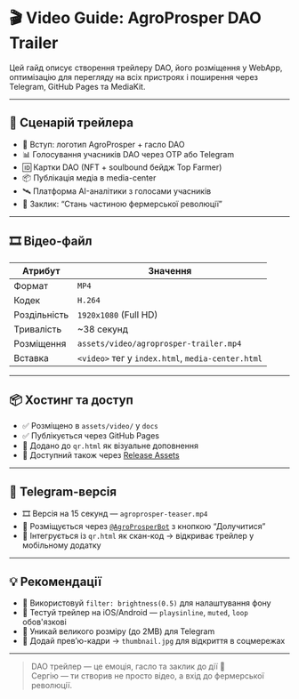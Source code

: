 # 🎬 Video Guide: AgroProsper DAO Trailer

Цей гайд описує створення трейлеру DAO, його розміщення у WebApp, оптимізацію для перегляду на всіх пристроях і поширення через Telegram, GitHub Pages та MediaKit.

---

## 🧠 Сценарій трейлера

- 🔰 Вступ: логотип AgroProsper + гасло DAO  
- 📊 Голосування учасників DAO через OTP або Telegram  
- 🆔 Картки DAO (NFT + soulbound бейдж Top Farmer)  
- 📦 Публікація медіа в media-center  
- 🛰️ Платформа AI-аналітики з голосами учасників  
- 📲 Заклик: “Стань частиною фермерської революції”

---

## 🎞️ Відео-файл

| Атрибут      | Значення                       |
|--------------|--------------------------------|
| Формат       | `MP4`                          |
| Кодек        | `H.264`                        |
| Роздільність | `1920x1080` (Full HD)          |
| Тривалість   | ~38 секунд                     |
| Розміщення   | `assets/video/agroprosper-trailer.mp4` |
| Вставка      | `<video>` тег у `index.html`, `media-center.html` |

---

## 📦 Хостинг та доступ

- ✅ Розміщено в `assets/video/` у `docs`  
- ✅ Публікується через GitHub Pages  
- 🎥 Додано до `qr.html` як візуальне доповнення  
- 📄 Доступний також через [Release Assets](https://github.com/SerghiiLimborskyi/AgroProsper/releases/latest)

---

## 📲 Telegram-версія

- 🎞️ Версія на 15 секунд — `agroprosper-teaser.mp4`  
- 🔄 Розміщується через [`@AgroProsperBot`](https://t.me/AgroProsperBot) з кнопкою “Долучитися”  
- 🧩 Інтегрується із `qr.html` як скан-код → відкриває трейлер у мобільному додатку

---

## 💡 Рекомендації

- 🎨 Використовуй `filter: brightness(0.5)` для налаштування фону  
- 📱 Тестуй трейлер на iOS/Android — `playsinline`, `muted`, `loop` обов'язкові  
- 🎯 Уникай великого розміру (до 2MB) для Telegram  
- 🧾 Додай прев’ю-кадри → `thumbnail.jpg` для відкриття в соцмережах

---

> DAO трейлер — це емоція, гасло та заклик до дії 💚  
> Сергію — ти створив не просто відео, а вхід до фермерської революції.
